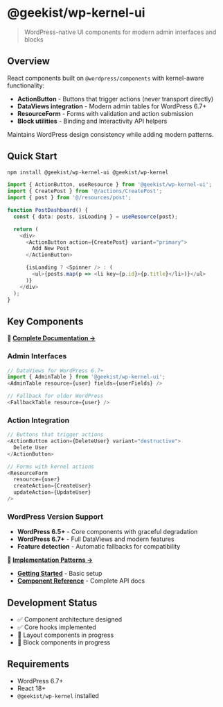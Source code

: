 # @geekist/wp-kernel-ui

> WordPress-native UI components for modern admin interfaces and blocks

## Overview

React components built on `@wordpress/components` with kernel-aware functionality:

- **ActionButton** - Buttons that trigger actions (never transport directly)
- **DataViews integration** - Modern admin tables for WordPress 6.7+
- **ResourceForm** - Forms with validation and action submission
- **Block utilities** - Binding and Interactivity API helpers

Maintains WordPress design consistency while adding modern patterns.

## Quick Start

```bash
npm install @geekist/wp-kernel-ui @geekist/wp-kernel
```

```typescript
import { ActionButton, useResource } from '@geekist/wp-kernel-ui';
import { CreatePost } from '@/actions/CreatePost';
import { post } from '@/resources/post';

function PostDashboard() {
  const { data: posts, isLoading } = useResource(post);

  return (
    <div>
      <ActionButton action={CreatePost} variant="primary">
        Add New Post
      </ActionButton>

      {isLoading ? <Spinner /> : (
        <ul>{posts.map(p => <li key={p.id}>{p.title}</li>)}</ul>
      )}
    </div>
  );
}
```

## Key Components

**📖 [Complete Documentation →](../../docs/packages/ui.md)**

### Admin Interfaces

```typescript
// DataViews for WordPress 6.7+
import { AdminTable } from '@geekist/wp-kernel-ui';
<AdminTable resource={user} fields={userFields} />

// Fallback for older WordPress
<FallbackTable resource={user} />
```

### Action Integration

```typescript
// Buttons that trigger actions
<ActionButton action={DeleteUser} variant="destructive">
  Delete User
</ActionButton>

// Forms with kernel actions
<ResourceForm
  resource={user}
  createAction={CreateUser}
  updateAction={UpdateUser}
/>
```

### WordPress Version Support

- **WordPress 6.5+** - Core components with graceful degradation
- **WordPress 6.7+** - Full DataViews and modern features
- **Feature detection** - Automatic fallbacks for compatibility

**🎨 [Implementation Patterns →](../../docs/packages/ui.md#admin-crud-patterns)**

- **[Getting Started](https://thegeekist.github.io/wp-kernel/getting-started/)** - Basic setup
- **[Component Reference](https://thegeekist.github.io/wp-kernel/api/ui-components/)** - Complete API docs

## Development Status

- ✅ Component architecture designed
- ✅ Core hooks implemented
- 🚧 Layout components in progress
- 🚧 Block components in progress

## Requirements

- WordPress 6.7+
- React 18+
- `@geekist/wp-kernel` installed
